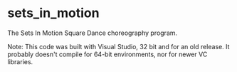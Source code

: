 # sets_in_motion
The Sets In Motion Square Dance choreography program.

Note: This code was built with Visual Studio, 32 bit and for an old release. 
It probably doesn't compile for 64-bit environments, nor for newer VC libraries.
